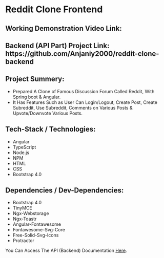 # Reddit Clone Frontend

<h2>Working Demonstration Video Link: </h2>

<h2>Backend (API Part) Project Link: https://github.com/Anjaniy2000/reddit-clone-backend</h2>

<h2>Project Summery:</h2>

- Prepared A Clone of Famous Discussion Forum Called Reddit, With Spring boot & Angular.
- It Has Features Such as User Can Login/Logout, Create Post, Create Subreddit, Use Subreddit, Comments on Various Posts & Upvote/Downvote Various Posts.

<h2>Tech-Stack / Technologies:</h2>

- Angular
- TypeScript
- Node.js
- NPM
- HTML
- CSS
- Bootstrap 4.0

<h2>Dependencies / Dev-Dependencies:</h2>

- Bootstrap 4.0
- TinyMCE
- Ngx-Webstorage
- Ngx-Toastr
- Angular-Fontawesome
- Fontawesome-Svg-Core
- Free-Solid-Svg-Icons
- Protractor

You Can Access The API (Backend) Documentation [Here](https://reddit-clone-spring-boot.herokuapp.com/swagger-ui.html).
